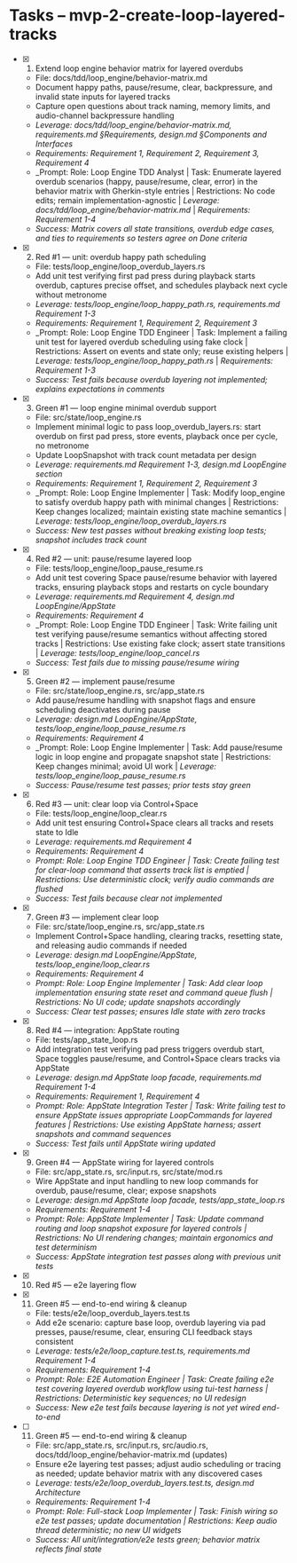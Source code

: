 # Tasks – mvp-2-create-loop-layered-tracks

- [x] 1. Extend loop engine behavior matrix for layered overdubs
  - File: docs/tdd/loop_engine/behavior-matrix.md
  - Document happy paths, pause/resume, clear, backpressure, and invalid state inputs for layered tracks
  - Capture open questions about track naming, memory limits, and audio-channel backpressure handling
  - _Leverage: docs/tdd/loop_engine/behavior-matrix.md, requirements.md §Requirements, design.md §Components and Interfaces_
  - _Requirements: Requirement 1, Requirement 2, Requirement 3, Requirement 4_
  - _Prompt: Role: Loop Engine TDD Analyst | Task: Enumerate layered overdub scenarios (happy, pause/resume, clear, error) in the behavior matrix with Gherkin-style entries | Restrictions: No code edits; remain implementation-agnostic | _Leverage: docs/tdd/loop_engine/behavior-matrix.md_ | _Requirements: Requirement 1-4_
  - _Success: Matrix covers all state transitions, overdub edge cases, and ties to requirements so testers agree on Done criteria_

- [x] 2. Red #1 — unit: overdub happy path scheduling
  - File: tests/loop_engine/loop_overdub_layers.rs
  - Add unit test verifying first pad press during playback starts overdub, captures precise offset, and schedules playback next cycle without metronome
  - _Leverage: tests/loop_engine/loop_happy_path.rs, requirements.md Requirement 1-3_
  - _Requirements: Requirement 1, Requirement 2, Requirement 3_
  - _Prompt: Role: Loop Engine TDD Engineer | Task: Implement a failing unit test for layered overdub scheduling using fake clock | Restrictions: Assert on events and state only; reuse existing helpers | _Leverage: tests/loop_engine/loop_happy_path.rs_ | _Requirements: Requirement 1-3_
  - _Success: Test fails because overdub layering not implemented; explains expectations in comments_

- [x] 3. Green #1 — loop engine minimal overdub support
  - File: src/state/loop_engine.rs
  - Implement minimal logic to pass loop_overdub_layers.rs: start overdub on first pad press, store events, playback once per cycle, no metronome
  - Update LoopSnapshot with track count metadata per design
  - _Leverage: requirements.md Requirement 1-3, design.md LoopEngine section_
  - _Requirements: Requirement 1, Requirement 2, Requirement 3_
  - _Prompt: Role: Loop Engine Implementer | Task: Modify loop_engine to satisfy overdub happy path with minimal changes | Restrictions: Keep changes localized; maintain existing state machine semantics | _Leverage: tests/loop_engine/loop_overdub_layers.rs_
  - _Success: New test passes without breaking existing loop tests; snapshot includes track count_

- [x] 4. Red #2 — unit: pause/resume layered loop
  - File: tests/loop_engine/loop_pause_resume.rs
  - Add unit test covering Space pause/resume behavior with layered tracks, ensuring playback stops and restarts on cycle boundary
  - _Leverage: requirements.md Requirement 4, design.md LoopEngine/AppState_
  - _Requirements: Requirement 4_
  - _Prompt: Role: Loop Engine TDD Engineer | Task: Write failing unit test verifying pause/resume semantics without affecting stored tracks | Restrictions: Use existing fake clock; assert state transitions | _Leverage: tests/loop_engine/loop_cancel.rs_
  - _Success: Test fails due to missing pause/resume wiring_

- [x] 5. Green #2 — implement pause/resume
  - File: src/state/loop_engine.rs, src/app_state.rs
  - Add pause/resume handling with snapshot flags and ensure scheduling deactivates during pause
  - _Leverage: design.md LoopEngine/AppState, tests/loop_engine/loop_pause_resume.rs_
  - _Requirements: Requirement 4_
  - _Prompt: Role: Loop Engine Implementer | Task: Add pause/resume logic in loop engine and propagate snapshot state | Restrictions: Keep changes minimal; avoid UI work | _Leverage: tests/loop_engine/loop_pause_resume.rs_
  - _Success: Pause/resume test passes; prior tests stay green_

- [x] 6. Red #3 — unit: clear loop via Control+Space
  - File: tests/loop_engine/loop_clear.rs
  - Add unit test ensuring Control+Space clears all tracks and resets state to Idle
  - _Leverage: requirements.md Requirement 4_
  - _Requirements: Requirement 4_
  - _Prompt: Role: Loop Engine TDD Engineer | Task: Create failing test for clear-loop command that asserts track list is emptied | Restrictions: Use deterministic clock; verify audio commands are flushed_
  - _Success: Test fails because clear not implemented_

- [x] 7. Green #3 — implement clear loop
  - File: src/state/loop_engine.rs, src/app_state.rs
  - Implement Control+Space handling, clearing tracks, resetting state, and releasing audio commands if needed
  - _Leverage: design.md LoopEngine/AppState, tests/loop_engine/loop_clear.rs_
  - _Requirements: Requirement 4_
  - _Prompt: Role: Loop Engine Implementer | Task: Add clear loop implementation ensuring state reset and command queue flush | Restrictions: No UI code; update snapshots accordingly_
  - _Success: Clear test passes; ensures Idle state with zero tracks_

- [x] 8. Red #4 — integration: AppState routing
  - File: tests/app_state_loop.rs
  - Add integration test verifying pad press triggers overdub start, Space toggles pause/resume, and Control+Space clears tracks via AppState
  - _Leverage: design.md AppState loop facade, requirements.md Requirement 1-4_
  - _Requirements: Requirement 1, Requirement 4_
  - _Prompt: Role: AppState Integration Tester | Task: Write failing test to ensure AppState issues appropriate LoopCommands for layered features | Restrictions: Use existing AppState harness; assert snapshots and command sequences_
  - _Success: Test fails until AppState wiring updated_

- [x] 9. Green #4 — AppState wiring for layered controls
  - File: src/app_state.rs, src/input.rs, src/state/mod.rs
  - Wire AppState and input handling to new loop commands for overdub, pause/resume, clear; expose snapshots
  - _Leverage: design.md AppState loop facade, tests/app_state_loop.rs_
  - _Requirements: Requirement 1-4_
  - _Prompt: Role: AppState Implementer | Task: Update command routing and loop snapshot exposure for layered controls | Restrictions: No UI rendering changes; maintain ergonomics and test determinism_
  - _Success: AppState integration test passes along with previous unit tests_

- [x] 10. Red #5 — e2e layering flow
- [x] 11. Green #5 — end-to-end wiring & cleanup
  - File: tests/e2e/loop_overdub_layers.test.ts
  - Add e2e scenario: capture base loop, overdub layering via pad presses, pause/resume, clear, ensuring CLI feedback stays consistent
  - _Leverage: tests/e2e/loop_capture.test.ts, requirements.md Requirement 1-4_
  - _Requirements: Requirement 1-4_
  - _Prompt: Role: E2E Automation Engineer | Task: Create failing e2e test covering layered overdub workflow using tui-test harness | Restrictions: Deterministic key sequences; no UI redesign_
  - _Success: New e2e test fails because layering is not yet wired end-to-end_

- [ ] 11. Green #5 — end-to-end wiring & cleanup
  - File: src/app_state.rs, src/input.rs, src/audio.rs, docs/tdd/loop_engine/behavior-matrix.md (updates)
  - Ensure e2e layering test passes; adjust audio scheduling or tracing as needed; update behavior matrix with any discovered cases
  - _Leverage: tests/e2e/loop_overdub_layers.test.ts, design.md Architecture_
  - _Requirements: Requirement 1-4_
  - _Prompt: Role: Full-stack Loop Implementer | Task: Finish wiring so e2e test passes; update documentation | Restrictions: Keep audio thread deterministic; no new UI widgets_
  - _Success: All unit/integration/e2e tests green; behavior matrix reflects final state_

